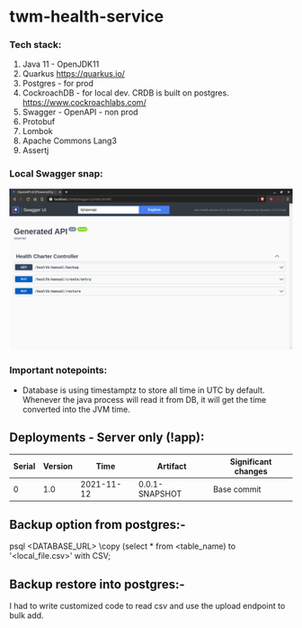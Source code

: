 # twm-health-service

### Tech stack:

<ol>
<li>Java 11 - OpenJDK11</li>
<li>Quarkus <a href="https://quarkus.io/">https://quarkus.io/</a></li>

[comment]: <> (<li>Heroku <a href="https://dashboard.heroku.com/">https://dashboard.heroku.com/</a></li>)
<li>Postgres - for prod</li>
<li>CockroachDB - for local dev. CRDB is built on postgres. <a href="https://www.cockroachlabs.com">https://www.cockroachlabs.com/</a></li>
<li>Swagger - OpenAPI - non prod</li>
<li>Protobuf</li>
<li>Lombok</li>
<li>Apache Commons Lang3</li>
<li>Assertj</li>
</ol> 

### Local Swagger snap:

![alt text](pics/Screenshot%20from%202021-11-12%2017-05-57.png)

### Important notepoints:

<ul>
<li>Database is using timestamptz to store all time in UTC by default. Whenever the java process will read it from DB, it will get the time converted into the JVM time.</li>
</ul> 

## Deployments - Server only (!app):

| Serial | Version | Time | Artifact | Significant changes | 
| ------ | ------- | ---- | -------- | ------------------- |
| 0      | 1.0     | 2021-11-12   | 0.0.1-SNAPSHOT | Base commit |

## Backup option from postgres:-

psql <DATABASE_URL> \copy (select * from <table_name) to '<local_file.csv>' with CSV;

## Backup restore into postgres:-

I had to write customized code to read csv and use the upload endpoint to bulk add.
